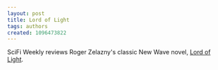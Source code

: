 ```yaml
---
layout: post
title: Lord of Light
tags: authors
created: 1096473822
---
```

 SciFi Weekly reviews Roger Zelazny's classic New Wave novel, [Lord of Light](http://www.scifi.com/sfw/issue388/classic.html).
